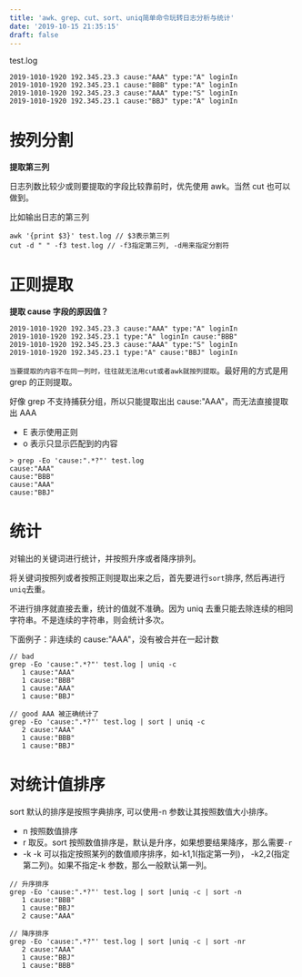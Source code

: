 ```yaml
---
title: 'awk、grep、cut、sort、uniq简单命令玩转日志分析与统计'
date: '2019-10-15 21:35:15'
draft: false
---
```


test.log

```
2019-1010-1920 192.345.23.3 cause:"AAA" type:"A" loginIn
2019-1010-1920 192.345.23.1 cause:"BBB" type:"A" loginIn
2019-1010-1920 192.345.23.3 cause:"AAA" type:"S" loginIn
2019-1010-1920 192.345.23.1 cause:"BBJ" type:"A" loginIn
```

# 按列分割

**提取第三列**

日志列数比较少或则要提取的字段比较靠前时，优先使用 awk。当然 cut 也可以做到。

比如输出日志的第三列

```
awk '{print $3}' test.log // $3表示第三列
cut -d " " -f3 test.log // -f3指定第三列, -d用来指定分割符
```

# 正则提取

**提取 cause 字段的原因值？**

```
2019-1010-1920 192.345.23.3 cause:"AAA" type:"A" loginIn
2019-1010-1920 192.345.23.1 type:"A" loginIn cause:"BBB"
2019-1010-1920 192.345.23.3 cause:"AAA" type:"S" loginIn
2019-1010-1920 192.345.23.1 type:"A" cause:"BBJ" loginIn
```

`当要提取的内容不在同一列时，往往就无法用cut或者awk就按列提取`。最好用的方式是用 grep 的正则提取。

好像 grep 不支持捕获分组，所以只能提取出出 cause:"AAA"，而无法直接提取出 AAA

-   E 表示使用正则
-   o 表示只显示匹配到的内容

```
> grep -Eo 'cause:".*?"' test.log
cause:"AAA"
cause:"BBB"
cause:"AAA"
cause:"BBJ"
```

# 统计

对输出的关键词进行统计，并按照升序或者降序排列。

将关键词按照列或者按照正则提取出来之后，首先要进行`sort`排序, 然后再进行`uniq`去重。

不进行排序就直接去重，统计的值就不准确。因为 uniq 去重只能去除连续的相同字符串。不是连续的字符串，则会统计多次。

下面例子：非连续的 cause:"AAA"，没有被合并在一起计数

```
// bad
grep -Eo 'cause:".*?"' test.log | uniq -c
   1 cause:"AAA"
   1 cause:"BBB"
   1 cause:"AAA"
   1 cause:"BBJ"

// good AAA 被正确统计了
grep -Eo 'cause:".*?"' test.log | sort | uniq -c
   2 cause:"AAA"
   1 cause:"BBB"
   1 cause:"BBJ"
```

# 对统计值排序

sort 默认的排序是按照字典排序, 可以使用-n 参数让其按照数值大小排序。

-   n 按照数值排序
-   r 取反。sort 按照数值排序是，默认是升序，如果想要结果降序，那么需要`-r`
-   -k -k 可以指定按照某列的数值顺序排序，如-k1,1(指定第一列)， -k2,2(指定第二列)。如果不指定-k 参数，那么一般默认第一列。

```
// 升序排序
grep -Eo 'cause:".*?"' test.log | sort |uniq -c | sort -n
   1 cause:"BBB"
   1 cause:"BBJ"
   2 cause:"AAA"

// 降序排序
grep -Eo 'cause:".*?"' test.log | sort |uniq -c | sort -nr
   2 cause:"AAA"
   1 cause:"BBJ"
   1 cause:"BBB"
```
